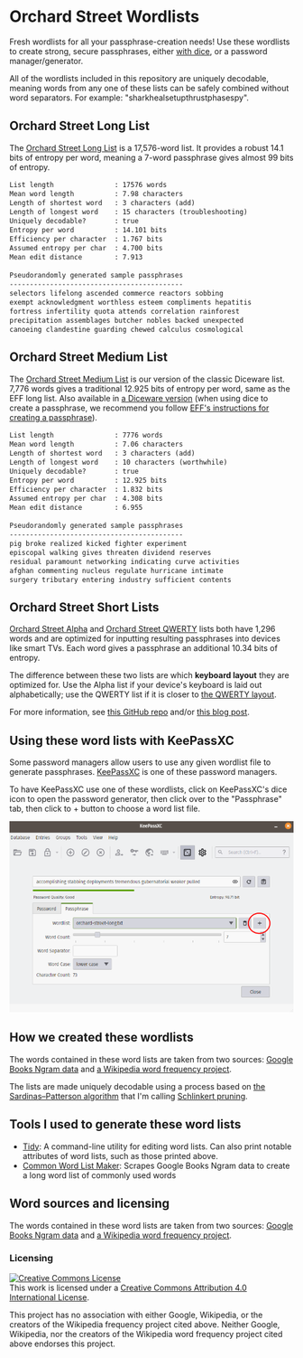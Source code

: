 # Orchard Street Wordlists

Fresh wordlists for all your passphrase-creation needs! Use these wordlists to create strong, secure passphrases, either [with dice](https://www.eff.org/dice), or a password manager/generator.

All of the wordlists included in this repository are uniquely decodable, meaning words from any one of these lists can be safely combined without word separators. For example: "sharkhealsetupthrustphasespy".

## Orchard Street Long List

The [Orchard Street Long List](lists/orchard-street-long.txt) is a 17,576-word list. It provides a robust 14.1 bits of entropy per word, meaning a 7-word passphrase gives almost 99 bits of entropy.

```text
List length               : 17576 words
Mean word length          : 7.98 characters
Length of shortest word   : 3 characters (add)
Length of longest word    : 15 characters (troubleshooting)
Uniquely decodable?       : true
Entropy per word          : 14.101 bits
Efficiency per character  : 1.767 bits
Assumed entropy per char  : 4.700 bits
Mean edit distance        : 7.913

Pseudorandomly generated sample passphrases
-------------------------------------------
selectors lifelong ascended commerce reactors sobbing 
exempt acknowledgment worthless esteem compliments hepatitis 
fortress infertility quota attends correlation rainforest 
precipitation assemblages butcher nobles backed unexpected 
canoeing clandestine guarding chewed calculus cosmological 
```

## Orchard Street Medium List

The [Orchard Street Medium List](lists/orchard-street-medium.txt) is our version of the classic Diceware list. 7,776 words gives a traditional 12.925 bits of entropy per word, same as the EFF long list. Also available in [a Diceware version](lists/orchard-street-medium-dice.txt) (when using dice to create a passphrase, we recommend you follow [EFF's instructions for creating a passphrase](https://www.eff.org/dice)).

```text
List length               : 7776 words
Mean word length          : 7.06 characters
Length of shortest word   : 3 characters (add)
Length of longest word    : 10 characters (worthwhile)
Uniquely decodable?       : true
Entropy per word          : 12.925 bits
Efficiency per character  : 1.832 bits
Assumed entropy per char  : 4.308 bits
Mean edit distance        : 6.955

Pseudorandomly generated sample passphrases
-------------------------------------------
pig broke realized kicked fighter experiment 
episcopal walking gives threaten dividend reserves 
residual paramount networking indicating curve activities 
afghan commenting nucleus regulate hurricane intimate 
surgery tributary entering industry sufficient contents 
```

## Orchard Street Short Lists

[Orchard Street Alpha](lists/orchard-street-alpha.txt) and [Orchard Street QWERTY](lists/orchard-street-qwerty.txt) lists both have 1,296 words and are optimized for inputting resulting passphrases into devices like smart TVs. Each word gives a passphrase an additional 10.34 bits of entropy. 

The difference between these two lists are which **keyboard layout** they are optimized for. Use the Alpha list if your device's keyboard is laid out alphabetically; use the QWERTY list if it is closer to [the QWERTY layout](https://en.wikipedia.org/wiki/QWERTY). 

For more information, see [this GitHub repo](https://github.com/sts10/remote-words) and/or [this blog post](https://sts10.github.io/2022/10/24/a-good-netflix-password.html).

## Using these word lists with KeePassXC 

Some password managers allow users to use any given wordlist file to generate passphrases. [KeePassXC](https://keepassxc.org) is one of these password managers.

To have KeePassXC use one of these wordlists, click on KeePassXC's dice icon to open the password generator, then click over to the "Passphrase" tab, then click to + button to choose a word list file. 

![Screenshot showing how to change the word list that KeePassXC uses](img/keepassxc-use.png)

## How we created these wordlists

The words contained in these word lists are taken from two sources: [Google Books Ngram data](https://storage.googleapis.com/books/ngrams/books/datasetsv3.html) and [a Wikipedia word frequency project](https://github.com/IlyaSemenov/wikipedia-word-frequency/).

The lists are made uniquely decodable using a process based on [the Sardinas–Patterson algorithm](https://en.wikipedia.org/wiki/Sardinas%E2%80%93Patterson_algorithm) that I'm calling [Schlinkert pruning](https://sts10.github.io/2022/08/12/efficiently-pruning-until-uniquely-decodable.html). 

## Tools I used to generate these word lists

- [Tidy](https://github.com/sts10/tidy): A command-line utility for editing word lists. Can also print notable attributes of word lists, such as those printed above.
- [Common Word List Maker](https://github.com/sts10/common_word_list_maker): Scrapes Google Books Ngram data to create a long word list of commonly used words

## Word sources and licensing

The words contained in these word lists are taken from two sources: [Google Books Ngram data](https://storage.googleapis.com/books/ngrams/books/datasetsv3.html) and [a Wikipedia word frequency project](https://github.com/IlyaSemenov/wikipedia-word-frequency/).

### Licensing

<a rel="license" href="http://creativecommons.org/licenses/by/4.0/"><img alt="Creative Commons License" style="border-width:0" src="https://i.creativecommons.org/l/by/4.0/88x31.png" /></a><br />This work is licensed under a <a rel="license" href="http://creativecommons.org/licenses/by/4.0/">Creative Commons Attribution 4.0 International License</a>.

This project has no association with either Google, Wikipedia, or the creators of the Wikipedia frequency project cited above. Neither Google, Wikipedia, nor the creators of the Wikipedia word frequency project cited above endorses this project.
